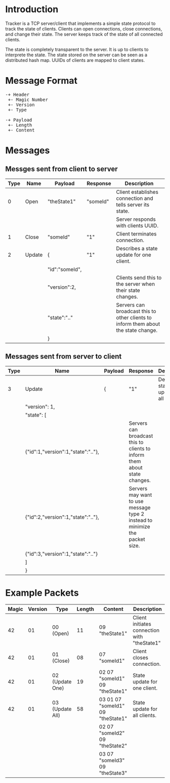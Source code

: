 Introduction
============
Tracker is a TCP server/client that implements a simple state protocol to track the state of clients. Clients can open connections, close connections, and change their state. The server keeps track of the state of all connected clients.

The state is completely transparent to the server. It is up to clients to interprete the state. The state stored on the server can be seen as a distributed hash map. UUIDs of clients are mapped to client states.

Message Format
==============

<pre>
-+ Header
 +- Magic Number
 +- Version
 +- Type

-+ Payload
 +- Length
 +- Content
</pre>

Messages
========

Messges sent from client to server
----------------------------------

| Type | Name   | Payload	   | Response |	Description                                                                          |
| ---- | ------ | ---------------- | -------- | ------------------------------------------------------------------------------------ |
| 0    | Open   | "theState1"	   | "someId" |	Client establishes connection and tells server its state.                            |
|      |        |		   |	      | Server responds with clients UUID.                                                   |
| 1    | Close  | "someId"	   | "1"      | Client terminates connection.                                                        |
| 2    | Update | {		   | "1"      |	Describes a state update for one client.                                             |
|      |        |   "id":"someId", |	      |				                                                             |
|      |        |   "version":2,   |	      | Clients send this to the server when their state changes.                            |
|      |        |   "state":".."   |          | Servers can broadcast this to other clients to inform them about the state change.   |
|      |        | }                |          |                                                                                      |

Messages sent from server to client
-----------------------------------

Type | Name | Payload | Response | Description |
---- | ---- |-------- | -------- | ----------- |
3 | Update | { | "1" | Describes a state update for all clients. |
 | |  "version": 1, | |				
 | |   "state": [ | |
 | |    {"id":1,"version":1,"state":".."}, | | Servers can broadcast this to clients to inform them about state changes. |
 | |    {"id":2,"version":1,"state":".."}, | | Servers may want to use message type 2 instead to minimize the packet size. |
 | |    {"id":3,"version":1,"state":".."} | | | 
 | |   ] | | |
 | | } | | |


Example Packets
===============

| Magic | Version | Type            | Length   | Content | Description |
| ----- | ------- | --------------- | -------- | ------- | ----------- |
| 42	| 01	  | 00 (Open)       | 11       | 09 "theState1" | Client initiates connection with "theState1" |
| 42    | 01      | 01 (Close)	    | 08       | 07 "someId1" | Client closes connection. |
| 42    | 01      | 02 (Update One) | 19       | 02 07 "someId1" 09 "theState1" | State update for one client. |
| 42    | 01      | 03 (Update All) | 58       | 03 01 07 "someId1" 09 "theState1" | State update for all clients. |
|  |  |  |  | 02 07 "someId2" 09 "theState2" |  |
|  |  |  |  | 03 07 "someId3" 09 "theState3" |  |

